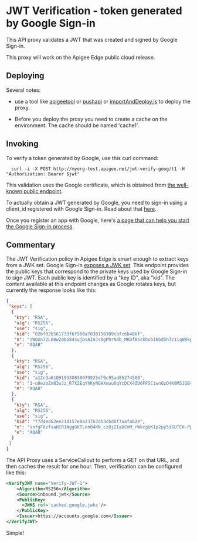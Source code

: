 # JWT Verification - token generated by Google Sign-in

This API proxy validates a JWT that was created and signed by Google Sign-in.

This proxy will work on the Apigee Edge public cloud release.

## Deploying

Several notes:

* use a tool like [apigeetool](https://github.com/apigee/apigeetool-node) or [pushapi](https://github.com/carloseberhardt/apiploy) or
[importAndDeploy.js](https://github.com/DinoChiesa/apigee-edge-js/blob/master/examples/importAndDeploy.js) 
to deploy the proxy.

* Before you deploy the proxy you need to create a cache on the
environment. The cache should be named 'cache1'.

## Invoking

To verify a token generated by Google, use this curl command:

```
  curl -i -X POST http://myorg-test.apigee.net/jwt-verify-goog/t1 -H "Authorization: Bearer $jwt"

```

This validation uses the Google certificate, which is obtained from [the well-known public endpoint](https://www.googleapis.com/oauth2/v3/certs).

To actually obtain a JWT
generated by Google, you need to sign-in using a client_id registered with
Google Sign-in. Read about that [here](https://developers.google.com/identity/protocols/OpenIDConnect).

Once you register an app with Google, here's [a page that can help you start the Google Sign-in process](http://dinochiesa.github.io/openid-connect/goog-login.html).


## Commentary

The JWT Verification policy in Apigee Edge is smart enough to extract keys from a JWK set.  Google Sign-in [exposes a JWK set](https://www.googleapis.com/oauth2/v3/certs). This endpoint provides the public keys that correspond to the private keys used by Google Sign-in to sign JWT.  Each public key is identified by a "key ID", aka "kid". The content available at this endpoint changes as Google rotates keys, but currently the response looks like this:

```json
{
 "keys": [
  {
   "kty": "RSA",
   "alg": "RS256",
   "use": "sig",
   "kid": "02bf92b561733f6f580a7038156309cbfc6b486f",
   "n": "zWQXn72L60w20bo84sujDsAIUJs8gPhrN4b_MRDfB5skhobiKbdShTz1iqW8kpAdFGk2L3hEBQFs4pHzzc3G_cZK_ZIWmGd4IZ0AL5JzyUXmjAwtowGUEmHlWltUZ2KBI-o9PjduOxMovNf7HQ2qhARp_ib12hpDcDTrIcrO9R5p-n-4zKDBnRJLTliqhxaUt232v8gyS4oVYOTVAlmoQXGHnS503XWCxx_bcNk177Y0onmejUAAK8WgN8u9e_eAoZIcApw3h4NTLXwiHtm4mJuHAEhsX__goZ6wnjCW7DW48eWoK6cbvc4X6DlWGRa4JuIaAaic80Z7lplJ7M2gRw",
   "e": "AQAB"
  },
  {
   "kty": "RSA",
   "alg": "RS256",
   "use": "sig",
   "kid": "a12c3a610919330830079925df9c95ad85274580",
   "n": "1-u8ezbZm83wJi_R7X2EqYhKyNGHXuuu0qYcDCX4ZU6FFSCiwnQzQ4K8M5JGBv67hJWjun7kZ18mhtPmfPsf7TmyiZcokxut_jW0bfeLD8NZBdy4EIYspx29qaCQ3XQaiY4FdYefbuQUx-svILOqoh0ke2imyUGBBnwby5BifjTqLia1KjAkNbBmdfpFMO5NTaFNkmC59gkQom82KxoTouL__X05TzVS177KzO5B7-NqgviQ6ZYUb2zGr2pGcxjw9I5LsgQO8aPoWsZOeJRXb9OBkNXpDGWkoyeMYHtmvYXf8l2Hmxqk6NwBoumobSmnhiUemoyHtBiAstj_7s3SCw",
   "e": "AQAB"
  },
  {
   "kty": "RSA",
   "alg": "RS256",
   "use": "sig",
   "kid": "77d4ed62ee21d157e8a237b7db3cbd8f7aafab2e",
   "n": "snfgF8zfxaHCR1NggGKTLnn04KN_czOjZIaUCmM_rWkcgUKIp2py5iGUTCK-Pp_m7BGgcTD4j5vDSPVX1235ey4AysXN__2n00DLdhJZLqtAty0oIbdDlKQo9tCrsjC1PGlCq5ac7OFYYaXDNYnm1-tind925CzBKdzC0kwsf6bCmGrcwYMae4Rhd8iRBdpIfDR9CBa8eEed_07mCj_pNlDMqjGYCe-Sp02ub3hyg19RJpsnEj_cFbOlCIC6HX4DYu5JYyYJIuYZthZmPbCa1wF3r-yOP9vjMr4P8jCcmHwFJnHBqOVYwSt1NRa-goR4JzflTW58GN1LynN8DhsPEQ",
   "e": "AQAB"
  }
 ]
}
```

The API Proxy uses a ServiceCallout to perform a GET on that URL, and then caches the result for one hour. Then, verification can be configured like this:

```xml
<VerifyJWT name="Verify-JWT-1">
    <Algorithm>RS256</Algorithm>
    <Source>inbound.jwt</Source>
    <PublicKey>
      <JWKS ref='cached.google.jwks'/>
    </PublicKey>
    <Issuer>https://accounts.google.com</Issuer>
</VerifyJWT>
```

Simple!
